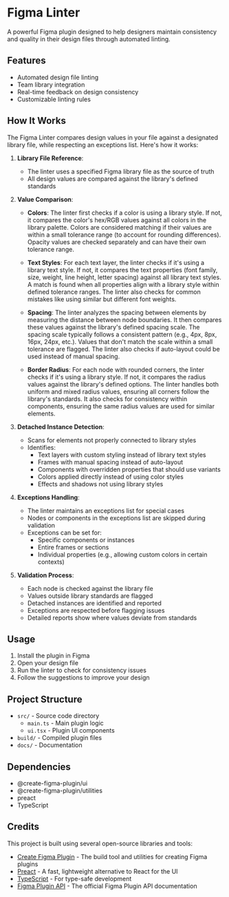 # Figma Linter

A powerful Figma plugin designed to help designers maintain consistency and quality in their design files through automated linting.

## Features

- Automated design file linting
- Team library integration
- Real-time feedback on design consistency
- Customizable linting rules

## How It Works

The Figma Linter compares design values in your file against a designated library file, while respecting an exceptions list. Here's how it works:

1. **Library File Reference**:
   - The linter uses a specified Figma library file as the source of truth
   - All design values are compared against the library's defined standards

2. **Value Comparison**:
   - **Colors**:
     The linter first checks if a color is using a library style. If not, it compares the color's hex/RGB values against all colors in the library palette. Colors are considered matching if their values are within a small tolerance range (to account for rounding differences). Opacity values are checked separately and can have their own tolerance range.

   - **Text Styles**:
     For each text layer, the linter checks if it's using a library text style. If not, it compares the text properties (font family, size, weight, line height, letter spacing) against all library text styles. A match is found when all properties align with a library style within defined tolerance ranges. The linter also checks for common mistakes like using similar but different font weights.

   - **Spacing**:
     The linter analyzes the spacing between elements by measuring the distance between node boundaries. It then compares these values against the library's defined spacing scale. The spacing scale typically follows a consistent pattern (e.g., 4px, 8px, 16px, 24px, etc.). Values that don't match the scale within a small tolerance are flagged. The linter also checks if auto-layout could be used instead of manual spacing.

   - **Border Radius**:
     For each node with rounded corners, the linter checks if it's using a library style. If not, it compares the radius values against the library's defined options. The linter handles both uniform and mixed radius values, ensuring all corners follow the library's standards. It also checks for consistency within components, ensuring the same radius values are used for similar elements.

3. **Detached Instance Detection**:
   - Scans for elements not properly connected to library styles
   - Identifies:
     - Text layers with custom styling instead of library text styles
     - Frames with manual spacing instead of auto-layout
     - Components with overridden properties that should use variants
     - Colors applied directly instead of using color styles
     - Effects and shadows not using library styles

4. **Exceptions Handling**:
   - The linter maintains an exceptions list for special cases
   - Nodes or components in the exceptions list are skipped during validation
   - Exceptions can be set for:
     - Specific components or instances
     - Entire frames or sections
     - Individual properties (e.g., allowing custom colors in certain contexts)

5. **Validation Process**:
   - Each node is checked against the library file
   - Values outside library standards are flagged
   - Detached instances are identified and reported
   - Exceptions are respected before flagging issues
   - Detailed reports show where values deviate from standards

## Usage

1. Install the plugin in Figma
2. Open your design file
3. Run the linter to check for consistency issues
4. Follow the suggestions to improve your design

## Project Structure

- `src/` - Source code directory
  - `main.ts` - Main plugin logic
  - `ui.tsx` - Plugin UI components
- `build/` - Compiled plugin files
- `docs/` - Documentation

## Dependencies

- @create-figma-plugin/ui
- @create-figma-plugin/utilities
- preact
- TypeScript

## Credits

This project is built using several open-source libraries and tools:

- [Create Figma Plugin](https://github.com/yuanqing/create-figma-plugin) - The build tool and utilities for creating Figma plugins
- [Preact](https://preactjs.com/) - A fast, lightweight alternative to React for the UI
- [TypeScript](https://www.typescriptlang.org/) - For type-safe development
- [Figma Plugin API](https://www.figma.com/plugin-docs/) - The official Figma Plugin API documentation

